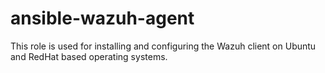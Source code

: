 # ansible-wazuh-agent
This role is used for installing and configuring the Wazuh client on Ubuntu and RedHat based operating systems.
